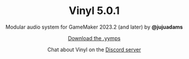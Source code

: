 <h1 align="center">Vinyl 5.0.1</h1>

<p align="center">Modular audio system for GameMaker 2023.2 (and later) by <b>@jujuadams</b></p>

<p align="center"><a href="https://github.com/JujuAdams/Vinyl/releases/">Download the .yymps</a></p>

<p align="center">Chat about Vinyl on the <a href="https://discord.gg/8krYCqr">Discord server</a></p>
